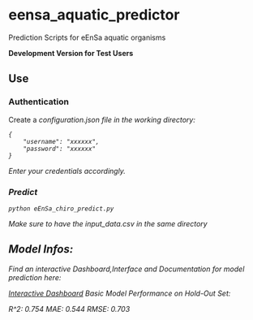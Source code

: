 # eensa_aquatic_predictor
Prediction Scripts for eEnSa aquatic organisms

<b> Development Version for Test Users </b>

## Use
### Authentication
Create a <i>configuration.json<i> file in the working directory:

```
{
    "username": "xxxxxx",
    "password": "xxxxxx"
}
```
Enter your credentials accordingly.

### Predict

```
python eEnSa_chiro_predict.py
```

Make sure to have the input_data.csv in the same directory


## Model Infos:

Find an interactive Dashboard,Interface and Documentation for model prediction here:

[Interactive Dashboard](https://apps.prodknime.dywopla.int.bayer.com/d/Chiro%20Prediction%20Interactive%20(vAChT)~data-app:95c43d94-6339-4923-860f-0882f5e80c66/da9c1fff-1105-4463-9b1f-b8d9d7f76950/run)
Basic Model Performance on Hold-Out Set:

R^2: 0.754
MAE: 0.544 
RMSE: 0.703

